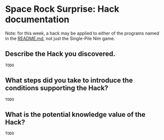 # Space Rock Surprise: Hack documentation

Note: for this week, a hack may be applied to either of the programs named in the [README.md](../README.md),
not just the Single-Pile Nim game.

## Describe the Hack you discovered.

`TODO`

## What steps did you take to introduce the conditions supporting the Hack?

`TODO`

## What is the potential knowledge value of the Hack?

`TODO`